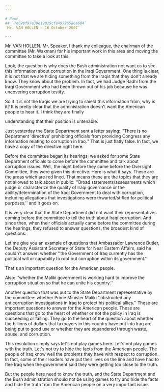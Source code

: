 ```yaml
---
---

# None
## `7e698f97e39e19019cfe49796586a604`
`Mr. VAN HOLLEN — 16 October 2007`

---
```



Mr. VAN HOLLEN. Mr. Speaker, I thank my colleague, the chairman of 
the committee (Mr. Waxman) for his important work in this area and 
moving the committee to take a look at this.

Look, the question is why does the Bush administration not want us to 
see this information about corruption in the Iraqi Government. One 
thing is clear, it is not that we are hiding something from the Iraqis 
that they don't already know. They know about the problem. In fact, we 
had Judge Radhi from the Iraqi Government who had been thrown out of 
his job because he was uncovering corruption testify.

So if it is not the Iraqis we are trying to shield this information 
from, why is it? It is pretty clear that the administration doesn't 
want the American people to hear it. I think they are finally


understanding that their position is untenable.

Just yesterday the State Department sent a letter saying: ''There is 
no Department 'directive' prohibiting officials from providing Congress 
any information relating to corruption in Iraq.'' That is just flatly 
false. In fact, we have a copy of the directive right here.

Before the committee began its hearings, we asked for some State 
Department officials to come before the committee and talk about 
corruption issues. Well, the night before they came before the 
Oversight Committee, they were given this directive. Here is what it 
says. These are the areas which are red lined. That means these are the 
topics that they are not allowed to talk about in public: ''Broad 
statements/assessments which judge or characterize the quality of Iraqi 
governance or the ability/determination of the Iraqi Government to deal 
with corruption, including allegations that investigations were 
thwarted/stifled for political purposes,'' and it goes on.

It is very clear that the State Department did not want their 
representatives coming before the committee to tell the truth about 
Iraqi corruption. And since then, when their officials actually came 
before the committee during the hearings, they refused to answer 
questions, the broadest kind of questions.

Let me give you an example of questions that Ambassador Lawrence 
Butler, the Deputy Assistant Secretary of State for Near Eastern 
Affairs, said he couldn't answer: whether ''the Government of Iraq 
currently has the political will or capability to root out corruption 
within its government.''

That's an important question for the American people.

Also: ''whether the Maliki government is working hard to improve the 
corruption situation so that he can unite his country.''

Another question that was put to the State Department representative 
by the committee: whether Prime Minister Maliki ''obstructed any 
anticorruption investigations in Iraq to protect his political 
allies.'' These are important questions to answer for the American 
people. These are questions that go to the heart of whether or not the 
policy in Iraq is succeeding or failing. They go to the heart of the 
question about whether the billions of dollars that taxpayers in this 
country have put into Iraq are being put to good use or whether they 
are squandered through waste, abuse, and corruption.

This resolution simply says let's not play games here. Let's not play 
games with the truth. Let's not try to hide the facts from the American 
people. The people of Iraq know well the problems they have with 
respect to corruption. In fact, some of their leaders have put their 
lives on the line and have had to flee Iraq when the government said 
they were getting too close to the truth.

But the people here need to know the truth, and the State Department 
and the Bush administration should not be using games to try and hide 
the facts and hide the truth from the American people on a very 
important issue.